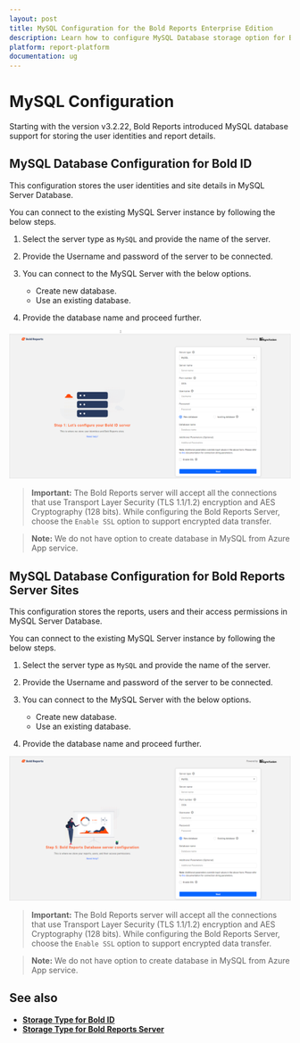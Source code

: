 ```yaml
---
layout: post
title: MySQL Configuration for the Bold Reports Enterprise Edition
description: Learn how to configure MySQL Database storage option for BoldID and Bold Reports Server in Bold Reports
platform: report-platform
documentation: ug
---
```


# MySQL Configuration

Starting with the version v3.2.22, Bold Reports introduced MySQL database support for storing the user identities and report details.

## MySQL Database Configuration for Bold ID

This configuration stores the user identities and site details in MySQL Server Database.

You can connect to the existing MySQL Server instance by following the below steps.

1. Select the server type as `MySQL` and provide the name of the server.

2. Provide the Username and password of the server to be connected.

3. You can connect to the MySQL Server with the below options.

    * Create new database.
    * Use an existing database.

4. Provide the database name and proceed further.

![MySQL Server](/static/assets/on-premise/images/getting-started/application-startup-mySQL-server.png)

> **Important:** The Bold Reports server will accept all the connections that use Transport Layer Security (TLS 1.1/1.2) encryption and AES Cryptography (128 bits). While configuring the Bold Reports Server, choose the `Enable SSL` option to support encrypted data transfer.

> **Note:** We do not have option to create database in MySQL from Azure App service.

## MySQL Database Configuration for Bold Reports Server Sites

This configuration stores the reports, users and their access permissions in MySQL Server Database.

You can connect to the existing MySQL Server instance by following the below steps.

1. Select the server type as `MySQL` and provide the name of the server.

2. Provide the Username and password of the server to be connected.

3. You can connect to the MySQL Server with the below options.

    * Create new database.
    * Use an existing database.

4. Provide the database name and proceed further.

![MySQL Server](/static/assets/on-premise/images/getting-started/application-startup-mySQL-bold-reports-server.png)

> **Important:** The Bold Reports server will accept all the connections that use Transport Layer Security (TLS 1.1/1.2) encryption and AES Cryptography (128 bits). While configuring the Bold Reports Server, choose the `Enable SSL` option to support encrypted data transfer.

> **Note:** We do not have option to create database in MySQL from Azure App service.

## See also

* [**Storage Type for Bold ID**](../#storage-type-for-bold-id)
* [**Storage Type for Bold Reports Server**](../#storage-type-for-bold-reports-server)